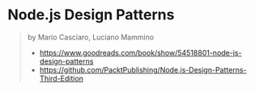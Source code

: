 # Node.js Design Patterns

> by Mario Casciaro, Luciano Mammino
>
> - <https://www.goodreads.com/book/show/54518801-node-js-design-patterns>
> - <https://github.com/PacktPublishing/Node.js-Design-Patterns-Third-Edition>
